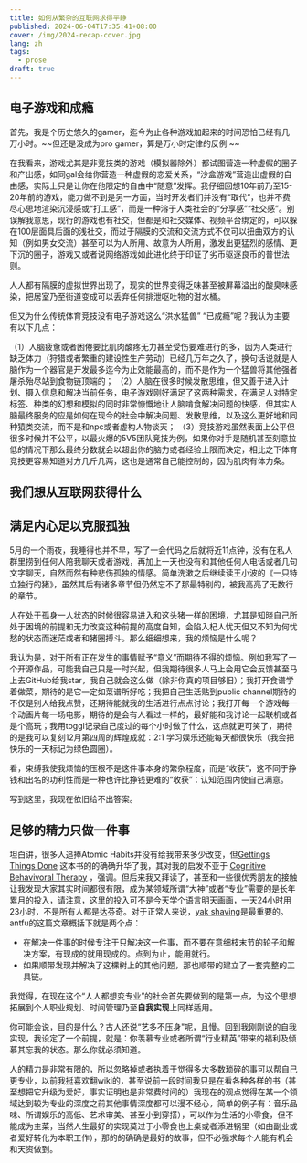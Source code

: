 ```yaml
---
title: 如何从繁杂的互联网求得平静
published: 2024-06-04T17:35:41+08:00
cover: /img/2024-recap-cover.jpg
lang: zh
tags:
  - prose
draft: true
---
```


## 电子游戏和成瘾

首先，我是个历史悠久的gamer，迄今为止各种游戏加起来的时间恐怕已经有几万小时。~~但还是没成为pro gamer，算是万小时定律的反例 ~~

在我看来，游戏尤其是非竞技类的游戏（模拟器除外）都试图营造一种虚假的圈子和产出感，如同gal会给你营造一种虚假的恋爱关系，“沙盒游戏”营造出虚假的自由感，实际上只是让你在他限定的自由中“随意”发挥。我仔细回想10年前乃至15-20年前的游戏，能力做不到是另一方面，当时开发者们并没有“取代”，也并不费尽心思地渲染沉浸感或“打工感”，而是一种溶于人类社会的“分享感”“社交感”。别误解我意思，现行的游戏也有社交，但都是和社交媒体、视频平台绑定的，可以躲在100层面具后面的浅社交，而过于隔膜的交流和交流方式不仅可以扭曲双方的认知（例如男女交流）甚至可以为人所用、故意为人所用，激发出更猛烈的感情、更下沉的圈子，游戏又或者说网络游戏如此进化终于印证了劣币驱逐良币的普世法则。

人人都有隔膜的虚拟世界出现了，现实的世界变得乏味甚至被屏幕溢出的酸臭味感染，把居室乃至街道变成可以丢弃任何排泄呕吐物的泔水桶。

但又为什么传统体育竞技没有电子游戏这么“洪水猛兽” “已成瘾”呢？我认为主要有以下几点：

（1）人脑疲惫或者困倦要比肌肉酸疼无力甚至受伤要难进行的多，因为人类进行缺乏体力（狩猎或者繁重的建设性生产劳动）已经几万年之久了，换句话说就是人脑作为一个器官是开发最多迄今为止效能最高的，而不是作为一个猛兽将其他强者屠杀殆尽站到食物链顶端的；
（2）人脑在很多时候发散思维，但又善于进入计划、摄入信息和解决当前任务，电子游戏刚好满足了这两种需求，在满足人对特定标签、种类的幻想和模拟的同时非常慷慨地让人脑啃食解决问题的快感，但其实人脑最终服务的应是如何在现今的社会中解决问题、发散思维，以及这么更好地和同种猿类交流，而不是和npc或者虚构人物谈天；
（3）竞技游戏虽然表面上公平但很多时候并不公平，以最火爆的5V5团队竞技为例，如果你对手是随机甚至刻意拉低的情况下那么最终分数就会以超出你的脑力或者经验上限而决定，相比之下体育竞技更容易知道对方几斤几两，这也是通常自己能控制的，因为肌肉有体力条。

## 我们想从互联网获得什么

## 满足内心足以克服孤独

5月的一个雨夜，我睡得也并不早，写了一会代码之后就将近11点钟，没有在私人群里捞到任何人陪我聊天或者游戏，再加上一天也没有和其他任何人电话或者几句文字聊天，自然而然有种悲伤孤独的情感。简单洗漱之后继续读王小波的《一只特立独行的猪》，虽然其后有诸多章节但仍然忘不了那最特别的，被我高亮了无数行的章节。

人在处于孤身一人状态的时候很容易进入和这头猪一样的困境，尤其是知晓自己所处于困境的前提和无力改变这种前提的高度自知，会陷入杞人忧天但又不知为何忧愁的状态而迷茫或者和猪圈搏斗。那么细细想来，我的烦恼是什么呢？

我认为是，对于所有正在发生的事情赋予“意义”而期待不得的烦恼。例如我写了一个开源作品，可能我自己只是一时兴起，但我期待很多人马上会用它会反馈甚至马上去GitHub给我star，我自己就会这么做（除非你真的项目够旧）；我打开食谱学着做菜，期待的是它一定如菜谱所好吃；我把自己生活贴到public channel期待的不仅是别人给我点赞，还期待能就我的生活进行点点讨论；我打开每一个游戏每一个动画片每一场电影，期待的是会有人看过一样的，最好能和我讨论一起联机或者是个高玩；我用toggl记录自己度过的每个小时做了什么，这点就更可笑了，期待的是我可以复刻12月第四周的辉煌成就：2:1 学习娱乐还能每天都很快乐（我会把快乐的一天标记为绿色圆圈）。

看，束缚我使我烦恼的压根不是这件事本身的繁杂程度，而是“收获”，这不同于挣钱和出名的功利性而是一种也许比挣钱更难的“收获”：认知范围内使自己满意。

写到这里，我现在依旧给不出答案。

## 足够的精力只做一件事

坦白讲，很多人追捧Atomic Habits并没有给我带来多少改变，但[Gettings Things Done](https://book.douban.com/subject/1316569/) 这本书的的确确升华了我，其对我的启发不亚于 [Cognitive Behavivoral Therapy](https://www.goodreads.com/book/show/55742256-cognitive-behavioral-therapy-for-depression) ，强调。但后来我又拜读了，甚至和一些很优秀朋友的接触让我发现大家其实时间都很有限，成为某领域所谓“大神”或者“专业”需要的是长年累月的投入，请注意，这里的投入可不是今天学个语言明天画画，一天24小时用23小时，不是所有人都是达芬奇。对于正常人来说，[yak shaving](https://antfu.me/posts/about-yak-shaving-zh)是最重要的。antfu的这篇文章概括下就是两个点：

* 在解决一件事的时候专注于只解决这一件事，而不要在意细枝末节的轮子和解决方案，有现成的就用现成的。点到为止，能用就行。
* 如果顺带发现并解决了这棵树上的其他问题，那也顺带的建立了一套完整的工具链。

我觉得，在现在这个“人人都想变专业”的社会首先要做到的是第一点，为这个思想拓展到个人职业规划、时间管理乃至**自我实现**上同样适用。

你可能会说，目的是什么？古人还说“艺多不压身"呢，且慢。回到我刚刚说的自我实现，我设定了一个前提，就是：你羡慕专业或者所谓“行业精英”带来的福利及倾慕其忘我的状态。那么你就必须知道。

人的精力是非常有限的，所以忽略掉或者执着于觉得多大多数琐碎的事可以帮自己更专业，以前我挺喜欢翻wiki的，甚至说前一段时间我只是在看各种各样的书（甚至想把它升级为爱好，事实证明也是非常费时间的）我现在的观点觉得在某一个领域达到较为专业的深度之前其他事情深度都可以漫不经心，简单的例子有：音乐品味、所谓娱乐的高低、艺术审美、甚至小到穿搭），可以作为生活的小零食，但不能成为主菜，当然人生最好的实现莫过于小零食也上桌或者添进锅里（如由副业或者爱好转化为本职工作），那的的确确是最好的故事，但不必强求每个人能有机会和天资做到。
